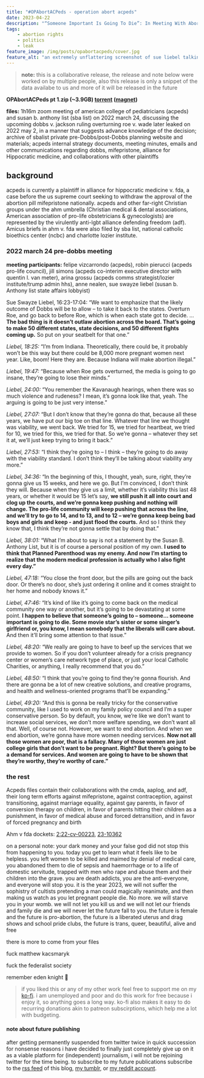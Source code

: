 ```yaml
---
title: "#OPAbortACPeds - operation abort acpeds"
date: 2023-04-22
description: "“Someone Important Is Going To Die”: In Meeting With Abortion Pill Case Plaintiffs, Leading Anti-Abortion Lobbyist Fantasized About “Liberals” Dying From Self-Managed Abortions As Pretext To Ban Mifepristone"
tags:
    - abortion rights
    - politics
    - leak
feature_image: /img/posts/opabortacpeds/cover.jpg
feature_alt: "an extremely unflattering screenshot of sue liebel talking in a zoom call"
---
```


> **note:** this is a collaborative release, the release and note below were worked on by multiple people, also this release is only a snippet of the data availabe to us and more of it will be released in the future

**OPAbortACPeds pt 1.zip (~3.9GB) [torrent](/files/OPAbortACPeds1.torrent) ([magnet](magnet:?xt=urn:btih:9ed6bc85bcd461c696cb39321743426faaf07b05))** 

**files:** 1h16m zoom meeting of american college of pediatricians (acpeds) and susan b. anthony list (sba list) on 2022 march 24, discussing the upcoming dobbs v. jackson ruling overturning roe v. wade later leaked on 2022 may 2, in a manner that suggests advance knowledge of the decision; archive of sbalist private pre-Dobbs/post-Dobbs planning website and materials; acpeds internal strategy documents, meeting minutes, emails and other communications regarding dobbs, mifepristone, alliance for Hippocratic medicine, and collaborations with other plaintiffs

## background

acpeds is currently a plaintiff in alliance for hippocratic medicine v. fda, a case before the us supreme court seeking to withdraw the approval of the abortion pill mifepristone nationally. acpeds and other far-right Christian groups under the ahm umbrella (Christian medical & dental associations, American association of pro-life obstetricians & gynecologists) are represented by the virulently anti-lgbt alliance defending freedom (adf). Amicus briefs in ahm v. fda were also filed by sba list, national catholic bioethics center (ncbc) and charlotte lozier institute.

### 2022 march 24  pre-dobbs meeting

**meeting participants:** felipe vizcarrondo (acpeds), robin pierucci (acpeds pro-life council), jill simons (acpeds co-interim executive director with quentin l. van meter), arina grossu (acpeds comms strategist/lozier institute/trump admin hhs), anne nealen, sue swayze liebel (susan b. Anthony list state affairs lobbyist)

Sue Swayze Liebel, 16:23-17:04: “We want to emphasize that the likely outcome of Dobbs will be to allow – to take it back to the states. Overturn Roe, and go back to before Roe, which is when each state got to decide. … **The bad thing is it doesn’t outlaw abortion across the board. That’s going to make 50 different states, state decisions, and 50 different fights coming up.** So put on your seatbelt for that one.”

*Liebel, 18:25:* “I’m from Indiana. Theoretically, there could be, it probably won’t be this way but there could be 8,000 more pregnant women next year. Like, boom! Here they are. Because Indiana will make abortion illegal.”

*Liebel, 19:47:* “Because when Roe gets overturned, the media is going to go insane, they’re going to lose their minds.”

*Liebel, 24:00:* “You remember the Kavanaugh hearings, when there was so much violence and rudeness? I mean, it’s gonna look like that, yeah. The arguing is going to be just very intense.”

*Liebel, 27:07:* “But I don’t know that they’re gonna do that, because all these years, we have put our big toe on that line. Whatever that line we thought was viability, we went back. We tried for 15, we tried for heartbeat, we tried for 10, we tried for this, we tried for that. So we’re gonna – whatever they set it at, we’ll just keep trying to bring it back.”

*Liebel, 27:53:* “I think they’re going to – I think – they’re going to do away with the viability standard. I don’t think they’ll be talking about viability any more.”

*Liebel, 34:36:* “In the beginning of this, I thought, yeah, sure, right, they’re gonna give us 15 weeks, and here we go. But I’m convinced, I don’t think they will. Because when they give us a limit, whether it’s viability this last 48 years, or whether it would be 15 let’s say, **we still push it all into court and clog up the courts, and we’re gonna keep pushing and nothing will change. The pro-life community will keep pushing that across the line, and we’ll try to go to 14, and to 13, and to 12 – we’re gonna keep being bad boys and girls and keep - and just flood the courts.** And so I think they know that, I think they’re not gonna settle that by doing that.”

*Liebel, 38:01:* “What I’m about to say is not a statement by the Susan B. Anthony List, but it is of course a personal position of my own. **I used to think that Planned Parenthood was my enemy. And now I’m starting to realize that the modern medical profession is actually who I also fight every day.”**

*Liebel, 47:18:* “You close the front door, but the pills are going out the back door. Or there’s no door, she’s just ordering it online and it comes straight to her home and nobody knows it.”

*Liebel, 47:46:* “It’s kind of like it’s going to come back on the medical community one way or another, but it’s going to be devastating at some point. **I happen to believe that someone’s going to – someone… someone important is going to die. Some movie star’s sister or some singer’s girlfriend or, you know, I mean somebody that the liberals will care about.** And then it’ll bring some attention to that issue.”

*Liebel, 48:20:* “We really are going to have to beef up the services that we provide to women. So if you don’t volunteer already for a crisis pregnancy center or women’s care network type of place, or just your local Catholic Charities, or anything, I really recommend that you do.”

*Liebel, 48:50:* “I think that you’re going to find they’re gonna flourish. And there are gonna be a lot of new creative solutions, and creative programs, and health and wellness-oriented programs that’ll be expanding.”

*Liebel, 49:20:* “And this is gonna be really tricky for the conservative community, like I used to work on my family policy council and I’m a super conservative person. So by default, you know, we’re like we don’t want to increase social services, we don’t more welfare spending, we don’t want all that. Well, of course not. However, we want to end abortion. And when we end abortion, we’re gonna have more women needing services. **Now not all those women are poor, that is a fallacy. Many of those women are just college girls that don’t want to be pregnant. Right? But there’s going to be a demand for services. And women are going to have to be shown that they’re worthy, they’re worthy of care.”**

### the rest

Acpeds files contain their collaborations with the cmda, aaplog, and adf, their long term efforts against mifepristone, against contraception, against transitioning, against marriage equality, against gay parents, in favor of conversion therapy on children, in favor of parents hitting their children as a punishment, in favor of medical abuse and forced detransition, and in favor of forced pregnancy and birth

Ahm v fda dockets: [2:22-cv-00223](https://www.courtlistener.com/docket/65768749/alliance-for-hippocratic-medicine-v-us-food-and-drug-administration/), [23-10362](https://www.courtlistener.com/docket/67164167/alliance-hippocratic-medicine-v-fda/) 

on a personal note: your dark money and your false god did not stop this from happening to you. today you get to learn what it feels like to be helpless. you left women to be killed and maimed by denial of medical care, you abandoned them to die of sepsis and haemorrhage or to a life of domestic servitude, trapped with men who rape and abuse them and their children into the grave. you are death addicts, you are the anti-everyone, and everyone will stop you. it is the year 2023, we will not suffer the sophistry of cultists pretending a man could magically reanimate, and then making us watch as you let pregnant people die. No more. we will starve you in your womb. we will not let you kill us and we will not let our friends and family die and we will never let the future fall to you. the future is female and the future is pro-abortion, the future is a liberated uterus and drag shows and school pride clubs, the future is trans, queer, beautiful, alive and free

there is more to come from your files

fuck matthew kacsmaryk

fuck the federalist society

remember eden knight 🔆

> if you liked this or any of my other work feel free to support me on my [ko-fi](https://ko-fi.com/nyancrimew). i am unemployed and poor and do this work for free because i enjoy it, so anything goes a long way. ko-fi also makes it easy to do recurring donations akin to patreon subscirptions, which help me a lot with budgeting.

#### note about future publishing

after getting permanently suspended from twitter twice in quick succession for nonsense reasons i have decided to finally just completely give up on it as a viable platform for (independent) journalism, i will not be rejoining twitter for the time being. to subscribe to my future publications subscribe to the [rss feed](https://maia.crimew.gay/feed.xml) of this blog, [my tumblr](https://nyancrimew.tumblr.com), or [my reddit account](https://reddit.com/u/nyancrimew).